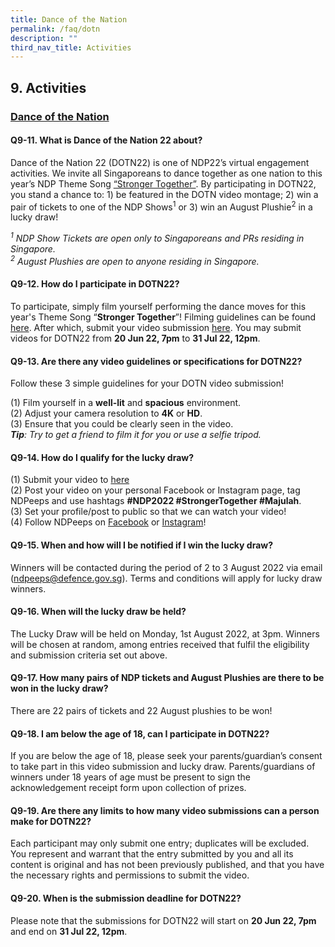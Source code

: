 ```yaml
---
title: Dance of the Nation
permalink: /faq/dotn
description: ""
third_nav_title: Activities
---
```

## 9. Activities
 
### <u>Dance of the Nation</u>

#### Q9-11.  What is Dance of the Nation 22 about?
Dance of the Nation 22 (DOTN22) is one of NDP22’s virtual engagement activities. We invite all Singaporeans to dance together as one nation to this year’s NDP Theme Song <a href="https://www.youtube.com/watch?v=IScTJbj_6kc" target="_blank">“Stronger Together”</a>. By participating in DOTN22, you stand a chance to: 1) be featured in the DOTN video montage; 2) win a pair of tickets to one of the NDP Shows<sup>1</sup> or 3) win an August Plushie<sup>2</sup> in a lucky draw!

*<sup>1</sup> NDP Show Tickets are open only to Singaporeans and PRs residing in Singapore.*<br>
*<sup>2</sup> August Plushies are open to anyone residing in Singapore.*


#### Q9-12.  How do I participate in DOTN22?
To participate, simply film yourself performing the dance moves for this year's Theme Song “**Stronger Together**”! Filming guidelines can be found <a href="/activities/dotn" target="_blank">here</a>. After which, submit your video submission <a href="https://unearthedproductions.com.sg/ndp-2022-dotn/" target="_blank">here</a>. You may submit videos for DOTN22 from **20 Jun 22, 7pm** to **31 Jul 22, 12pm**.

#### Q9-13.  Are there any video guidelines or specifications for DOTN22?
Follow these 3 simple guidelines for your DOTN video submission!

(1)	Film yourself in a **well-lit** and **spacious** environment.<br>
(2)	Adjust your camera resolution to **4K** or **HD**.<br>
(3)	Ensure that you could be clearly seen in the video.<br>
***Tip**: Try to get a friend to film it for you or use a selfie tripod.*


#### Q9-14.  How do I qualify for the lucky draw?
(1) Submit your video to <a href="https://unearthedproductions.com.sg/ndp-2022-dotn/" target="_blank">here</a>
<br>
(2) Post your video on your personal Facebook or Instagram page, tag NDPeeps and use hashtags **#NDP2022 #StrongerTogether #Majulah**.
<br>
(3) Set your profile/post to public so that we can watch your video! 
<br>
(4) Follow NDPeeps on <a href="https://www.facebook.com/NDPeeps" target="_blank">Facebook</a> or <a href="https://www.instagram.com/ndpeeps/?hl=en" target="_blank">Instagram</a>!


#### Q9-15.  When and how will I be notified if I win the lucky draw?
Winners will be contacted during the period of 2 to 3 August 2022 via email ([ndpeeps@defence.gov.sg](#)). Terms and conditions will apply for lucky draw winners.

#### Q9-16. When will the lucky draw be held?
The Lucky Draw will be held on Monday, 1st August 2022, at 3pm. Winners will be chosen at random, among entries received that fulfil the eligibility and submission criteria set out above. 


#### Q9-17. How many pairs of NDP tickets and August Plushies are there to be won in the lucky draw?
There are 22 pairs of tickets and 22 August plushies to be won!


#### Q9-18. I am below the age of 18, can I participate in DOTN22? 
If you are below the age of 18, please seek your parents/guardian’s consent to take part in this video submission and lucky draw. Parents/guardians of winners under 18 years of age must be present to sign the acknowledgement receipt form upon collection of prizes.


#### Q9-19. Are there any limits to how many video submissions can a person make for DOTN22?
Each participant may only submit one entry; duplicates will be excluded. You represent and warrant that the entry submitted by you and all its content is original and has not been previously published, and that you have the necessary rights and permissions to submit the video. 
 
 
#### Q9-20. When is the submission deadline for DOTN22?
Please note that the submissions for DOTN22 will start on **20 Jun 22, 7pm** and end on **31 Jul 22, 12pm**.
